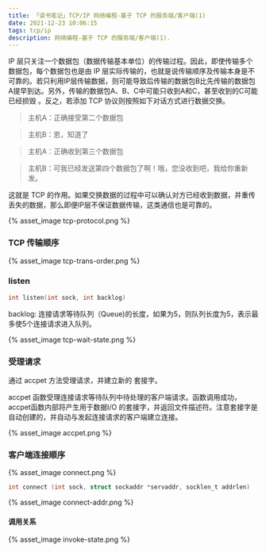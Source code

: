```yaml
---
title: 「读书笔记」TCP/IP 网络编程-基于 TCP 的服务端/客户端(1)
date: 2021-12-23 10:06:15
tags: tcp/ip
description: 网络编程-基于 TCP 的服务端/客户端(1).
---
```


IP 层只关注一个数据包（数据传输基本单位）的传输过程。因此，即使传输多个数据包，每个数据包也是由 IP 层实际传输的，也就是说传输顺序及传输本身是不可靠的。若只利用IP层传输数据，则可能导致后传输的数据包B比先传输的数据包A提早到达。另外，传输的数据包A、B、C中可能只收到A和C，甚至收到的C可能已经损毁 。反之，若添加 TCP 协议则按照如下对话方式进行数据交换。
> 主机A：正确接受第二个数据包

> 主机B：恩，知道了

> 主机A：正确收到第三个数据包

> 主机B：可我已经发送第四个数据包了啊！哦，您没收到吧，我给你重新发。

这就是 TCP 的作用。如果交换数据的过程中可以确认对方已经收到数据，并重传丢失的数据，那么即便IP层不保证数据传输，这类通信也是可靠的。

{% asset_image tcp-protocol.png %}


### TCP 传输顺序
{% asset_image tcp-trans-order.png %}

### listen
``` c
int listen(int sock, int backlog)
```

backlog: 连接请求等待队列（Queue)的长度，如果为5，则队列长度为5，表示最多使5个连接请求进入队列。

{% asset_image tcp-wait-state.png %}


### 受理请求
通过 accpet 方法受理请求，并建立新的 套接字。

accpet 函数受理连接请求等待队列中待处理的客户端请求。函数调用成功，accpet函数内部将产生用于数据I/O 的套接字，并返回文件描述符。注意套接字是自动创建的，并自动与发起连接请求的客户端建立连接。

{% asset_image accpet.png %}


### 客户端连接顺序
{% asset_image connect.png %}

``` c
int connect (int sock, struct sockaddr *servaddr, socklen_t addrlen)
```

{% asset_image connect-addr.png %}


#### 调用关系
{% asset_image invoke-state.png %}